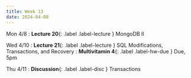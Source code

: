 ```yaml
---
title: Week 13
date: 2024-04-08
---
```


Mon 4/8
: **Lecture 20**{: .label .label-lecture } MongoDB II

Wed 4/10
: **Lecture 21**{: .label .label-lecture } SQL Modifications, Transactions, and Recovery
: **Multivitamin 4**{: .label .label-hw-due }  Due, 5pm

Thu 4/11
: **Discussion**{: .label .label-disc } Transactions

